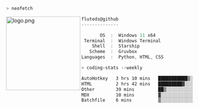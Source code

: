 ```zsh
> neofetch
```

<!--img align="left" src="https://github.com/fluteds.png" alt="logo.png" width="200"/>-->
<img align="left" src="https://external-content.duckduckgo.com/iu/?u=https%3A%2F%2F78.media.tumblr.com%2F975fca5f82161b190efdcaa05ffbd4ec%2Ftumblr_p6q6m9TJF01x3p3jmo1_500.png&f=1&nofb=1" alt="logo.png" width="200"/>

```csharp
fluteds@github
--------------

       OS  :  Windows 11 x64
 Terminal  :  Windows Terminal
    Shell  :  Starship
   Scheme  :  Gruvbox
Languages  :  Python, HTML, CSS
```

```zsh
> coding-stats --weekly
```

<!--START_SECTION:waka-->

```txt
AutoHotkey   3 hrs 10 mins   ███████████▒░░░░░░░░░░░░░   45.54 %
HTML         2 hrs 42 mins   █████████▓░░░░░░░░░░░░░░░   38.87 %
Other        39 mins         ██▒░░░░░░░░░░░░░░░░░░░░░░   09.36 %
MDX          10 mins         ▓░░░░░░░░░░░░░░░░░░░░░░░░   02.43 %
Batchfile    6 mins          ▒░░░░░░░░░░░░░░░░░░░░░░░░   01.46 %
```

<!--END_SECTION:waka-->
